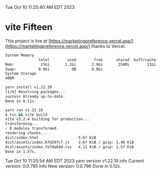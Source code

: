 Tue Oct 10 11:25:40 AM EDT 2023

# vite Fifteen


This project is live at [https://marketingpreference.vercel.app/](https://marketingpreference.vercel.app/) thanks to Vercel.

```bash
System Memory
               total        used        free      shared  buff/cache   available
Mem:            15Gi       1.2Gi       2.9Gi       254Mi        11Gi        13Gi
Swap:          8.0Gi          0B       8.0Gi
System Storage
408M	.
```
```bash
yarn install v1.22.19
[1/4] Resolving packages...
success Already up-to-date.
Done in 0.11s.
```
```bash
yarn run v1.22.19
$ tsc && vite build
vite v3.2.4 building for production...
transforming...
✓ 8 modules transformed.
rendering chunks...
dist/index.html                  5.67 KiB
dist/assets/index.b7d397c7.js    3.67 KiB / gzip: 1.40 KiB
dist/assets/index.fe7da64d.css   4.11 KiB / gzip: 1.57 KiB
Done in 1.57s.
```
Tue Oct 10 11:25:54 AM EDT 2023
yarn version v1.22.19
info Current version: 0.0.795
info New version: 0.0.796
Done in 0.12s.
